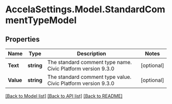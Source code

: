 # AccelaSettings.Model.StandardCommentTypeModel
## Properties

Name | Type | Description | Notes
------------ | ------------- | ------------- | -------------
**Text** | **string** | The standard comment type name.  Civic Platform version 9.3.0 | [optional] 
**Value** | **string** | The standard comment type value.  Civic Platform version 9.3.0 | [optional] 

[[Back to Model list]](../README.md#documentation-for-models) [[Back to API list]](../README.md#documentation-for-api-endpoints) [[Back to README]](../README.md)

